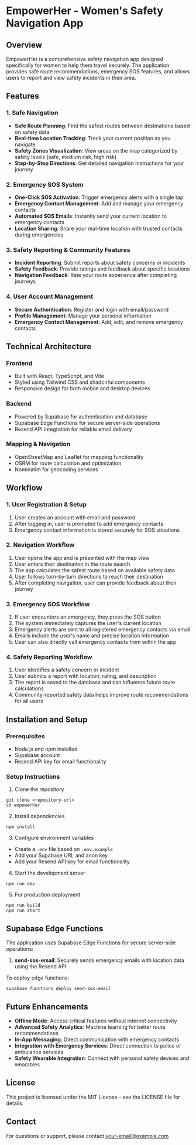
# EmpowerHer - Women's Safety Navigation App

## Overview

EmpowerHer is a comprehensive safety navigation app designed specifically for women to help them travel securely. The application provides safe route recommendations, emergency SOS features, and allows users to report and view safety incidents in their area.

## Features

### 1. Safe Navigation
- **Safe Route Planning**: Find the safest routes between destinations based on safety data
- **Real-time Location Tracking**: Track your current position as you navigate
- **Safety Zones Visualization**: View areas on the map categorized by safety levels (safe, medium risk, high risk)
- **Step-by-Step Directions**: Get detailed navigation instructions for your journey

### 2. Emergency SOS System
- **One-Click SOS Activation**: Trigger emergency alerts with a single tap
- **Emergency Contact Management**: Add and manage your emergency contacts
- **Automated SOS Emails**: Instantly send your current location to emergency contacts
- **Location Sharing**: Share your real-time location with trusted contacts during emergencies

### 3. Safety Reporting & Community Features
- **Incident Reporting**: Submit reports about safety concerns or incidents
- **Safety Feedback**: Provide ratings and feedback about specific locations
- **Navigation Feedback**: Rate your route experience after completing journeys

### 4. User Account Management
- **Secure Authentication**: Register and login with email/password
- **Profile Management**: Manage your personal information
- **Emergency Contact Management**: Add, edit, and remove emergency contacts

## Technical Architecture

### Frontend
- Built with React, TypeScript, and Vite
- Styled using Tailwind CSS and shadcn/ui components
- Responsive design for both mobile and desktop devices

### Backend
- Powered by Supabase for authentication and database
- Supabase Edge Functions for secure server-side operations
- Resend API integration for reliable email delivery

### Mapping & Navigation
- OpenStreetMap and Leaflet for mapping functionality
- OSRM for route calculation and optimization
- Nominatim for geocoding services

## Workflow

### 1. User Registration & Setup
1. User creates an account with email and password
2. After logging in, user is prompted to add emergency contacts
3. Emergency contact information is stored securely for SOS situations

### 2. Navigation Workflow
1. User opens the app and is presented with the map view
2. User enters their destination in the route search
3. The app calculates the safest route based on available safety data
4. User follows turn-by-turn directions to reach their destination
5. After completing navigation, user can provide feedback about their journey

### 3. Emergency SOS Workflow
1. If user encounters an emergency, they press the SOS button
2. The system immediately captures the user's current location
3. Emergency alerts are sent to all registered emergency contacts via email
4. Emails include the user's name and precise location information
5. User can also directly call emergency contacts from within the app

### 4. Safety Reporting Workflow
1. User identifies a safety concern or incident
2. User submits a report with location, rating, and description
3. The report is saved to the database and can influence future route calculations
4. Community-reported safety data helps improve route recommendations for all users

## Installation and Setup

### Prerequisites
- Node.js and npm installed
- Supabase account
- Resend API key for email functionality

### Setup Instructions

1. Clone the repository
```
git clone <repository-url>
cd empowerher
```

2. Install dependencies
```
npm install
```

3. Configure environment variables
- Create a `.env` file based on `.env.example`
- Add your Supabase URL and anon key
- Add your Resend API key for email functionality

4. Start the development server
```
npm run dev
```

5. For production deployment
```
npm run build
npm run start
```

## Supabase Edge Functions

The application uses Supabase Edge Functions for secure server-side operations:

1. **send-sos-email**: Securely sends emergency emails with location data using the Resend API

To deploy edge functions:
```
supabase functions deploy send-sos-email
```

## Future Enhancements

- **Offline Mode**: Access critical features without internet connectivity
- **Advanced Safety Analytics**: Machine learning for better route recommendations
- **In-App Messaging**: Direct communication with emergency contacts
- **Integration with Emergency Services**: Direct connection to police or ambulance services
- **Safety Wearable Integration**: Connect with personal safety devices and wearables

## License

This project is licensed under the MIT License - see the LICENSE file for details.

## Contact

For questions or support, please contact [your-email@example.com](mailto:your-email@example.com)
